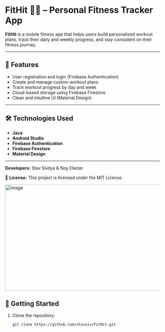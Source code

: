 # FitHit 🏋️‍♀️ – Personal Fitness Tracker App

**FitHit** is a mobile fitness app that helps users build personalized workout plans, track their daily and weekly progress, and stay consistent on their fitness journey.

---

## 📱 Features

- User registration and login (Firebase Authentication)
- Create and manage custom workout plans
- Track workout progress by day and week
- Cloud-based storage using Firebase Firestore
- Clean and intuitive UI (Material Design)

---

## 🛠️ Technologies Used

- **Java**
- **Android Studio**
- **Firebase Authentication**
- **Firebase Firestore**
- **Material Design**

---

**Developers:**
Stav Sivilya & Noy Eliezer

📄 **License:**
This project is licensed under the MIT License.

<img width="642" height="345" alt="image" src="https://github.com/user-attachments/assets/441421b8-66f8-4059-939f-772b6cb85548" />


## 🚀 Getting Started

1. Clone the repository:
   ```bash
   git clone https://github.com/stavsiv/FitHit.git
